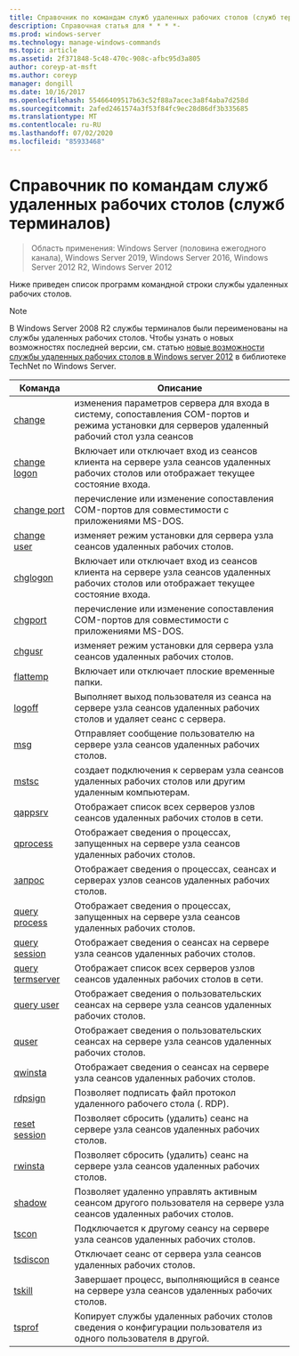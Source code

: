 ```yaml
---
title: Справочник по командам служб удаленных рабочих столов (служб терминалов)
description: Справочная статья для * * * *-
ms.prod: windows-server
ms.technology: manage-windows-commands
ms.topic: article
ms.assetid: 2f371848-5c48-470c-908c-afbc95d3a805
author: coreyp-at-msft
ms.author: coreyp
manager: dongill
ms.date: 10/16/2017
ms.openlocfilehash: 55466409517b63c52f88a7acec3a8f4aba7d258d
ms.sourcegitcommit: 2afed2461574a3f53f84fc9ec28d86df3b335685
ms.translationtype: MT
ms.contentlocale: ru-RU
ms.lasthandoff: 07/02/2020
ms.locfileid: "85933468"
---
```

# <a name="remote-desktop-services-terminal-services-command-reference"></a>Справочник по командам служб удаленных рабочих столов (служб терминалов)

> Область применения: Windows Server (половина ежегодного канала), Windows Server 2019, Windows Server 2016, Windows Server 2012 R2, Windows Server 2012

Ниже приведен список программ командной строки службы удаленных рабочих столов.
> [!NOTE]
> В Windows Server 2008 R2 службы терминалов были переименованы на службы удаленных рабочих столов. Чтобы узнать о новых возможностях последней версии, см. статью [новые возможности службы удаленных рабочих столов в Windows server 2012](https://technet.microsoft.com/library/hh831527) в библиотеке TechNet по Windows Server.
>
> |                 Команда                 |                                                      Описание                                                       |
> |-----------------------------------------|------------------------------------------------------------------------------------------------------------------------|
> |           [change](change.md)           | изменения параметров сервера для входа в систему, сопоставления COM-портов и режима установки для серверов удаленный рабочий стол узла сеансов |
> |     [change logon](change-logon.md)     |    Включает или отключает вход из сеансов клиента на сервере узла сеансов удаленных рабочих столов или отображает текущее состояние входа.     |
> |      [change port](change-port.md)      |                   перечисление или изменение сопоставления COM-портов для совместимости с приложениями MS-DOS.                    |
> |      [change user](change-user.md)      |                                изменяет режим установки для сервера узла сеансов удаленных рабочих столов.                                |
> |         [chglogon](chglogon.md)         |    Включает или отключает вход из сеансов клиента на сервере узла сеансов удаленных рабочих столов или отображает текущее состояние входа.     |
> |          [chgport](chgport.md)          |                   перечисление или изменение сопоставления COM-портов для совместимости с приложениями MS-DOS.                    |
> |           [chgusr](chgusr.md)           |                                изменяет режим установки для сервера узла сеансов удаленных рабочих столов.                                |
> |         [flattemp](flattemp.md)         |                                      Включает или отключает плоские временные папки.                                       |
> |           [logoff](logoff.md)           |          Выполняет выход пользователя из сеанса на сервере узла сеансов удаленных рабочих столов и удаляет сеанс с сервера.          |
> |              [msg](msg.md)              |                                Отправляет сообщение пользователю на сервере узла сеансов удаленных рабочих столов.                                 |
> |            [mstsc](mstsc.md)            |                       создает подключения к серверам узла сеансов удаленных рабочих столов или другим удаленным компьютерам.                        |
> |          [qappsrv](qappsrv.md)          |                             Отображает список всех серверов узлов сеансов удаленных рабочих столов в сети.                             |
> |         [qprocess](qprocess.md)         |                  Отображает сведения о процессах, запущенных на сервере узла сеансов удаленных рабочих столов.                   |
> |            [запрос](query.md)            |                      Отображает сведения о процессах, сеансах и серверах узлов сеансов удаленных рабочих столов.                      |
> |    [query process](query-process.md)    |                  Отображает сведения о процессах, запущенных на сервере узла сеансов удаленных рабочих столов.                   |
> |    [query session](query-session.md)    |                           Отображает сведения о сеансах на сервере узла сеансов удаленных рабочих столов.                            |
> | [query termserver](query-termserver.md) |                             Отображает список всех серверов узлов сеансов удаленных рабочих столов в сети.                             |
> |       [query user](query-user.md)       |                         Отображает сведения о пользовательских сеансах на сервере узла сеансов удаленных рабочих столов.                         |
> |            [quser](quser.md)            |                         Отображает сведения о пользовательских сеансах на сервере узла сеансов удаленных рабочих столов.                         |
> |          [qwinsta](qwinsta.md)          |                           Отображает сведения о сеансах на сервере узла сеансов удаленных рабочих столов.                            |
> |          [rdpsign](rdpsign.md)          |                          Позволяет подписать файл протокол удаленного рабочего стола (. RDP).                          |
> |    [reset session](reset-session.md)    |                         Позволяет сбросить (удалить) сеанс на сервере узла сеансов удаленных рабочих столов.                          |
> |          [rwinsta](rwinsta.md)          |                         Позволяет сбросить (удалить) сеанс на сервере узла сеансов удаленных рабочих столов.                          |
> |           [shadow](shadow.md)           |            Позволяет удаленно управлять активным сеансом другого пользователя на сервере узла сеансов удаленных рабочих столов.             |
> |            [tscon](tscon.md)            |                               Подключается к другому сеансу на сервере узла сеансов удаленных рабочих столов.                                |
> |         [tsdiscon](tsdiscon.md)         |                                 Отключает сеанс от сервера узла сеансов удаленных рабочих столов.                                  |
> |           [tskill](tskill.md)           |                           Завершает процесс, выполняющийся в сеансе на сервере узла сеансов удаленных рабочих столов.                            |
> |           [tsprof](tsprof.md)           |              Копирует службы удаленных рабочих столов сведения о конфигурации пользователя из одного пользователя в другой.               |

